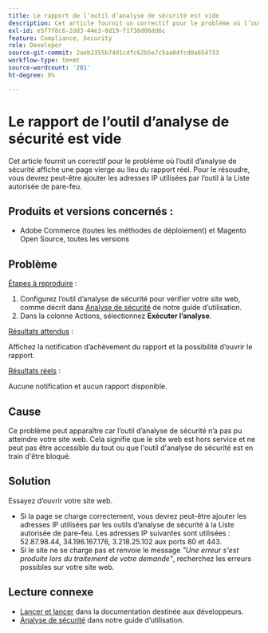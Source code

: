 ```yaml
---
title: Le rapport de l’outil d’analyse de sécurité est vide
description: Cet article fournit un correctif pour le problème où l’outil d’analyse de sécurité affiche une page vierge au lieu du rapport réel. Pour le résoudre, vous devrez peut-être ajouter les adresses IP utilisées par l’outil à la Liste autorisée de pare-feu.
exl-id: e5f7f8c6-2dd3-44e3-8d19-f1f38d06dd6c
feature: Compliance, Security
role: Developer
source-git-commit: 2aeb2355b74d1cdfc62b5e7c5aa04fcd0a654733
workflow-type: tm+mt
source-wordcount: '281'
ht-degree: 0%

---
```


# Le rapport de l’outil d’analyse de sécurité est vide

Cet article fournit un correctif pour le problème où l’outil d’analyse de sécurité affiche une page vierge au lieu du rapport réel. Pour le résoudre, vous devrez peut-être ajouter les adresses IP utilisées par l’outil à la Liste autorisée de pare-feu.

## Produits et versions concernés :

* Adobe Commerce (toutes les méthodes de déploiement) et Magento Open Source, toutes les versions

## Problème

<u>Étapes à reproduire</u> :

1. Configurez l’outil d’analyse de sécurité pour vérifier votre site web, comme décrit dans [Analyse de sécurité](https://experienceleague.adobe.com/fr/docs/commerce-admin/systems/security/security-scan) de notre guide d’utilisation.
1. Dans la colonne Actions, sélectionnez **Exécuter l’analyse**.

<u>Résultats attendus</u> :

Affichez la notification d’achèvement du rapport et la possibilité d’ouvrir le rapport.

<u>Résultats réels</u> :

Aucune notification et aucun rapport disponible.

## Cause

Ce problème peut apparaître car l’outil d’analyse de sécurité n’a pas pu atteindre votre site web. Cela signifie que le site web est hors service et ne peut pas être accessible du tout ou que l&#39;outil d&#39;analyse de sécurité est en train d&#39;être bloqué.

## Solution

Essayez d’ouvrir votre site web.

* Si la page se charge correctement, vous devrez peut-être ajouter les adresses IP utilisées par les outils d’analyse de sécurité à la Liste autorisée de pare-feu. Les adresses IP suivantes sont utilisées : 52.87.98.44, 34.196.167.176, 3.218.25.102 aux ports 80 et 443.
* Si le site ne se charge pas et renvoie le message *&quot;Une erreur s&#39;est produite lors du traitement de votre demande&quot;*, recherchez les erreurs possibles sur votre site web.

## Lecture connexe

* [Lancer et lancer](https://experienceleague.adobe.com/fr/docs/commerce-cloud-service/user-guide/launch/overview) dans la documentation destinée aux développeurs.
* [Analyse de sécurité](https://experienceleague.adobe.com/fr/docs/commerce-admin/systems/security/security-scan) dans notre guide d’utilisation.
